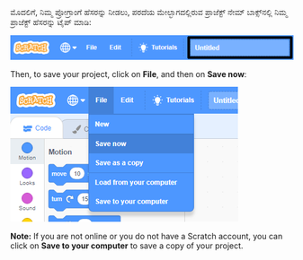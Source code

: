 ಮೊದಲಿಗೆ, ನಿಮ್ಮ ಪ್ರೋಗ್ರಾಂಗೆ ಹೆಸರನ್ನು ನೀಡಲು, ಪರದೆಯ ಮೇಲ್ಭಾಗದಲ್ಲಿರುವ ಪ್ರಾಜೆಕ್ಟ್ ನೇಮ್ ಬಾಕ್ಸ್‌ನಲ್ಲಿ ನಿಮ್ಮ ಪ್ರಾಜೆಕ್ಟ್ ಹೆಸರನ್ನು ಟೈಪ್ ಮಾಡಿ:

![The project name box highlighted.](images/name-annotated.png)

Then, to save your project, click on **File**, and then on **Save now**:

![Selecting 'Save now' in the 'File' menu.](images/save.png)

**Note:** If you are not online or you do not have a Scratch account, you can click on **Save to your computer** to save a copy of your project.
